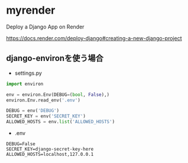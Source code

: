 # myrender

Deploy a Django App on Render

https://docs.render.com/deploy-django#creating-a-new-django-project

## django-environを使う場合
- settings.py
```py
import environ

env = environ.Env(DEBUG=(bool, False),)
environ.Env.read_env('.env')

DEBUG = env('DEBUG')
SECRET_KEY = env('SECRET_KEY')
ALLOWED_HOSTS = env.list('ALLOWED_HOSTS')
```
- .env
```
DEBUG=False
SECRET_KEY=django-secret-key-here
ALLOWED_HOSTS=localhost,127.0.0.1
```
